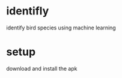 # identifly

identify bird species using machine learning

# setup

download and install the apk



